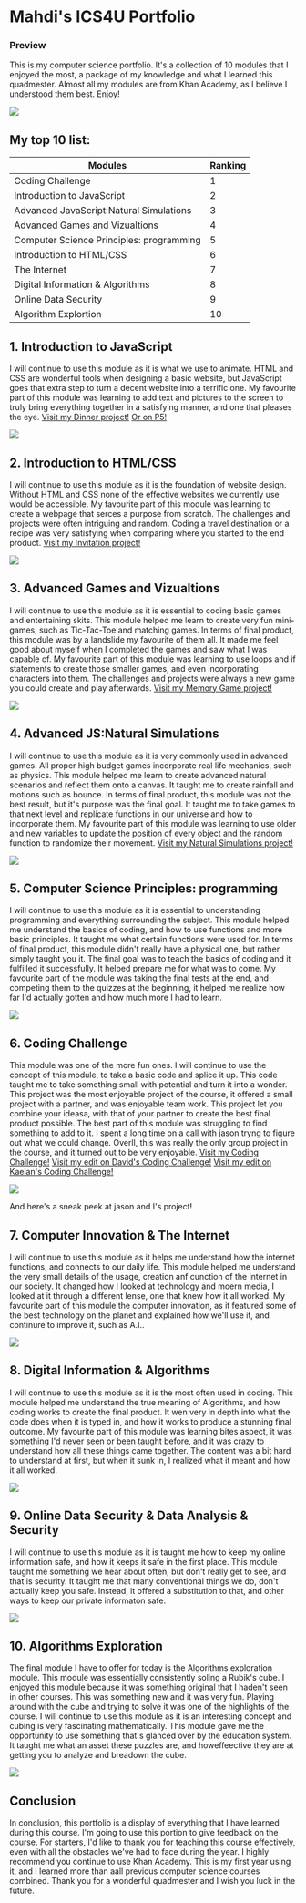 <!DOCTYPE html>

# Mahdi's ICS4U Portfolio #

### Preview ###
This is my computer science portfolio. It's a collection of 10 modules that I enjoyed the most, a package of my knowledge and what I learned this quadmester. Almost all my modules are from Khan Academy, as I believe I understood them best. Enjoy!

<img id="khan" src="https://support.khanacademy.org/hc/user_images/bxdMcLh5-h7PkoXFEWUb2Q.png">


## My top 10 list: ##
  
Modules  | Ranking
------------- | -------------
Coding Challenge  | 1
Introduction to JavaScript  | 2
Advanced JavaScript:Natural Simulations  | 3
Advanced Games and Vizualtions  | 4
Computer Science Principles: programming  | 5        
Introduction to HTML/CSS  | 6
The Internet  | 7
Digital Information & Algorithms | 8
Online Data Security  | 9
Algorithm Explortion | 10

## 1. Introduction to JavaScript ##
  
I will continue to use this module as it is what we use to animate. HTML and CSS are wonderful tools when designing a basic website, but JavaScript goes that extra step to turn a decent website into a terrific one. My favourite part of this module was learning to add text and pictures to the screen to truly bring everything together in a satisfying manner, and one that pleases the eye. 
<a href="https://www.khanacademy.org/computer-programming/spin-off-of-project-whats-for-dinner/5779760197877760">Visit my Dinner project!</a>
<a href="https://editor.p5js.org/mahdibouakline/present/AfnDACU90">Or on P5!</a>

<img id="JS" src="https://upload.wikimedia.org/wikipedia/commons/thumb/6/6a/JavaScript-logo.png/480px-JavaScript-logo.png">



## 2. Introduction to HTML/CSS ##
I will continue to use this module as it is the foundation of website design. Without HTML and CSS none of the effective websites we currently use would be accessible. My favourite part of this module was learning to create a webpage that serces a purpose from scratch. The challenges and projects were often intriguing and random. Coding a travel destination or a recipe was very satisfying when comparing where you started to the end product.
<a href="https://www.khanacademy.org/computer-programming/spin-off-of-project-event-invite/5606811827126272">Visit my Invitation project!</a>

<img id="HTML" src="https://p.kindpng.com/picc/s/23-237381_java-html-language-logo-png-transparent-png.png">
 
 
 
## 3. Advanced Games and Vizualtions ##
I will continue to use this module as it is essential to coding basic games and entertaining skits. This module helped me learn to create very fun mini-games, such as Tic-Tac-Toe and matching games. In terms of final product, this module was by a landslide my favourite of them all. It made me feel good about myself when I completed the games and saw what I was capable of. My favourite part of this module was learning to use loops and if statements to create those smaller games, and even incorporating characters into them. The challenges and projects were always a new game you could create and play afterwards.
<a href="https://www.khanacademy.org/computer-programming/spin-off-of-project-memory/6468164162895872">Visit my Memory Game project!</a>

<img id="Matching" src="https://www.khanacademy.org/computer-programming/project-memory/6369047752998912/5649050225344512.png">



## 4. Advanced JS:Natural Simulations ##
I will continue to use this module as it is very commonly used in advanced games. All proper high budget games incorporate real life mechanics, such as physics. This module helped me learn to create advanced natural scenarios and reflect them onto a canvas. It taught me to create rainfall and motions such as bounce. In terms of final product, this module was not the best result, but it's purpose was the final goal. It taught me to take games to that next level and replicate functions in our universe and how to incorporate them. My favourite part of this module was learning to use older and new variables to update the position of every object and the random function to randomize their movement. 
<a href="https://www.khanacademy.org/computer-programming/spin-off-of-project-creature-colonies/5214854252544000">Visit my Natural Simulations project!</a>

<img id="Khan" src="https://pbs.twimg.com/profile_images/1122934185570852865/leT97MR8.png">

 

## 5. Computer Science Principles: programming ##
I will continue to use this module as it is essential to understanding programming and everything surrounding the subject. This module helped me understand the basics of coding, and how to use functions and more basic principles. It taught me what certain functions were used for. In terms of final product, this module didn't really have a physical one, but rather simply taught you it. The final goal was to teach the basics of coding and it fulfilled it successfully. It helped prepare me for what was to come. My favourite part of the module was taking the final tests at the end, and competing them to the quizzes at the beginning, it helped me realize how far I'd actually gotten and how much more I had to learn.   

<img id="CPG" src="https://cdn.kastatic.org/googleusercontent/Ig6dNEHRxsJZjWcXhvDIPovdQSV43z0Ws1kggbUXGR19XOA7b8yZgyIyz3O8Bx72BFmMUD4S6uupdPhv2ToeMRc">


  
## 6. Coding Challenge ##
This module was one of the more fun ones. I will continue to use the concept of this module, to take a basic code and splice it up. This code taught me to take something small with potential and turn it into a wonder. This project was the most enjoyable project of the course, it offered a small project with a partner, and was enjoyable team work. This project let you combine your ideasa, with that of your partner to create the best final product possible. The best part of this module was struggling to find something to add to it. I spent a long time on a call with jason tryng to figure out what we could change. Overll, this was really the only group project in the course, and it turned out to be very enjoyable.
<a href="https://editor.p5js.org/mahdibouakline/full/eT0KA3LeI">Visit my Coding Challenge!</a>
<a href="https://editor.p5js.org/mahdibouakline/present/l1yxTPK__">Visit my edit on David's Coding Challenge!</a>
<a href="https://editor.p5js.org/mahdibouakline/full/AfnDACU90">Visit my edit on Kaelan's Coding Challenge!</a>

<img id="CodeC" src="https://i.ytimg.com/vi/17WoOqgXsRM/sddefault.jpg">

And here's a sneak peek at jason and I's project!


  
## 7. Computer Innovation & The Internet ##
I will continue to use this module as it helps me understand how the internet functions, and connects to our daily life. This module helped me understand the very small details of the usage, creation anf cunction of the internet in our society. It changed how I looked at technology and moern media, I looked at it through a different lense, one that knew how it all worked. My favourite part of this module the computer innovation, as it featured some of the best technology on the planet and explained how we'll use it, and continure to improve it, such as A.I..     

<img id="Internet" src="https://static.vecteezy.com/system/resources/previews/000/543/715/non_2x/vector-futuristic-blue-earth-with-wifi-internet-abstract-technology-background-artificial-intelligence-digital-transformation-and-big-data-concept-business-quantum-internet-network-communication-concept.jpg">



## 8. Digital Information & Algorithms ##
I will continue to use this module as it is the most often used in coding. This module helped me understand the true meaning of Algorithms, and how coding works to create the final product. It wen very in depth into what the code does when it is typed in, and how it works to produce a stunning final outcome. My favourite part of this module was learning bites aspect, it was something I'd never seen or been taught before, and it was crazy to understand how all these things came together. The content was a bit hard to understand at first, but when it sunk in, I realized what it meant and how it all worked.   

<img id="Algorithms" src="https://machinelearningknowledge.ai/wp-content/uploads/2019/12/what-is-an-algorithm-featured.png">


  
## 9. Online Data Security & Data Analysis & Security ##
I will continue to use this module as it is taught me how to keep my online information safe, and how it keeps it safe in the first place. This module taught me something we hear about often, but don't really get to see, and that is security. It taught me that many conventional things we do, don't actually keep you safe. Instead, it offered a substitution to that, and other ways to keep our private informaton safe.

<img id="Security" src="https://thumbor.forbes.com/thumbor/300x0/https%3A%2F%2Fblogs-images.forbes.com%2Fnextavenue%2Ffiles%2F2013%2F01%2F7_steps_to_protect_your_online_security_148650499-300x168.jpg">



## 10. Algorithms Exploration ##
The final module I have to offer for today is the Algorithms exploration module. This module was essentially consistently soling a Rubik's cube. I enjoyed this module because it was something original that I haden't seen in other courses. This was something new and it was very fun. Playing around with the cube and trying to solve it was one of the highlights of the course. I will continue to use this module as it is an interesting concept and cubing is very fascinating mathematically. This module gave me the opportunity to use something that's glanced over by the education system. It taught me what an asset these puzzles are, and howeffeective they are at getting you to analyze and breadown the cube.

<img id="Cube" src="https://i.pinimg.com/originals/97/5f/49/975f495fafd8c494591892412ecf87e3.jpg">



## Conclusion ##
In conclusion, this portfolio is a display of everything that I have learned during this course. I'm going to use this portion to give feedback on the course. For starters, I'd like to thank you for teaching this course effectively, even with all the obstacles we've had to face during the year. I highly recommend you continue to use Khan Academy. This is my first year using it, and I learned more than aall previous computer science courses combined. Thank you for a wonderful quadmester and I wish you luck in the future.
